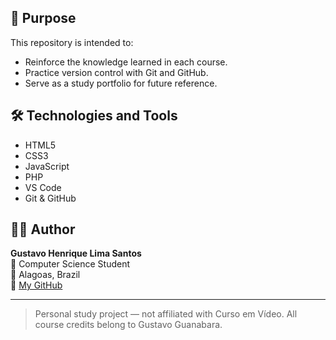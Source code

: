 
## 🚀 Purpose

This repository is intended to:

- Reinforce the knowledge learned in each course.
- Practice version control with Git and GitHub.
- Serve as a study portfolio for future reference.

## 🛠 Technologies and Tools

- HTML5  
- CSS3  
- JavaScript  
- PHP  
- VS Code  
- Git & GitHub  

## 👨‍💻 Author

**Gustavo Henrique Lima Santos**  
💼 Computer Science Student  
📍 Alagoas, Brazil  
🔗 [My GitHub](https://github.com/Gugahl)

---

> Personal study project — not affiliated with Curso em Vídeo. All course credits belong to Gustavo Guanabara.
